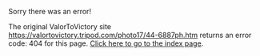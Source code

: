 

Sorry there was an error!

The original ValorToVictory site https://valortovictory.tripod.com/photo17/44-6887ph.htm returns an error code: 404 for this page. [Click here to go to the index page](../index.md).